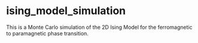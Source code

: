 # ising_model_simulation
This is a Monte Carlo simulation of the 2D Ising Model for the ferromagnetic to paramagnetic phase transition.
